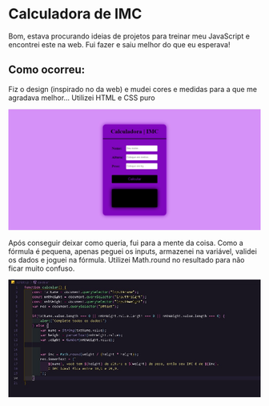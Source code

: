 # Calculadora de IMC

Bom, estava procurando ideias de projetos para treinar meu JavaScript e encontrei este na web. Fui fazer e saiu melhor do que eu esperava!

## Como ocorreu:

Fiz o design (inspirado no da web) e mudei cores e medidas para a que me agradava melhor... Utilizei HTML e CSS puro

<img src="calc_imc.jpeg">

Após conseguir deixar como queria, fui para a mente da coisa.
Como a fórmula é pequena, apenas peguei os inputs, armazenei na variável, validei os dados e joguei na fórmula. Utilizei Math.round no resultado para não ficar muito confuso.

<img src="cod_calc_imc.jpeg">
